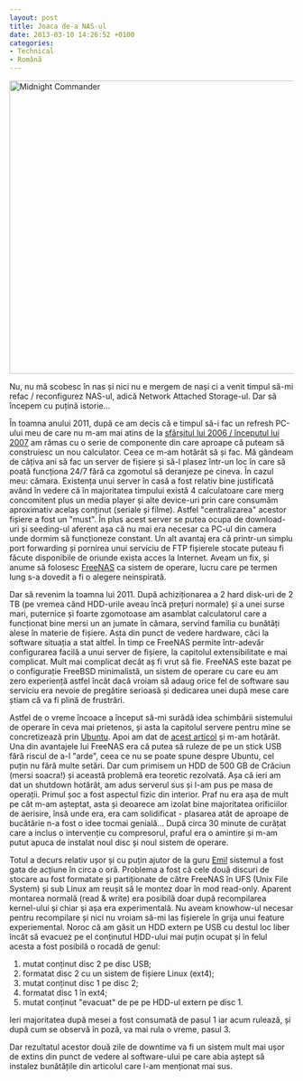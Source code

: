 ```yaml
---
layout: post
title: Joaca de-a NAS-ul
date: 2013-03-10 14:26:52 +0100
categories:
- Technical
- Română
---
```

<a href="http://www.rusiczki.net/wp-content/uploads/2013/10/20130310_113727.jpg"><img class="alignnone size-medium wp-image-4566" alt="Midnight Commander" src="http://www.rusiczki.net/wp-content/uploads/2013/10/20130310_113727-693x519.jpg" width="693" height="519" /></a>

Nu, nu mă scobesc în nas și nici nu e mergem de nași ci a venit timpul să-mi refac / reconfigurez NAS-ul, adică Network Attached Storage-ul. Dar să începem cu puțină istorie...

În toamna anului 2011, după ce am decis că e timpul să-i fac un refresh PC-ului meu de care nu m-am mai atins de la <a href="http://www.flickr.com/photos/janos/377549946/">sfârșitul lui 2006 / începutul lui 2007</a> am rămas cu o serie de componente din care aproape că puteam să construiesc un nou calculator. Ceea ce m-am hotărât să și fac. Mă gândeam de câțiva ani să fac un server de fișiere și să-l plasez într-un loc în care să poată funcționa 24/7 fără ca zgomotul să deranjeze pe cineva. În cazul meu: cămara. Existența unui server în casă a fost relativ bine justificată având în vedere că în majoritatea timpului există 4 calculatoare care merg concomitent plus un media player și alte device-uri prin care consumăm aproximativ acelaș conținut (seriale și filme). Astfel "centralizarea" acestor fișiere a fost un "must". În plus acest server se putea ocupa de download-uri și seeding-ul aferent așa că nu mai era necesar ca PC-ul din camera unde dormim să funcționeze constant. Un alt avantaj era că printr-un simplu port forwarding și pornirea unui serviciu de FTP fișierele stocate puteau fi făcute disponibile de oriunde exista acces la Internet. Aveam un fix, și anume să folosesc <a href="http://www.freenas.org/">FreeNAS</a> ca sistem de operare, lucru care pe termen lung s-a dovedit a fi o alegere neinspirată.

Dar să revenim la toamna lui 2011. După achiziționarea a 2 hard disk-uri de 2 TB (pe vremea când HDD-urile aveau încă prețuri normale) și a unei surse mari, puternice și foarte zgomotoase am asamblat calculatorul care a funcționat bine mersi un an jumate în cămara, servind familia cu bunătăți alese în materie de fișiere. Asta din punct de vedere hardware, căci la software situația a stat altfel. În timp ce FreeNAS permite într-adevăr configurarea facilă a unui server de fișiere, la capitolul extensibilitate e mai complicat. Mult mai complicat decât aș fi vrut să fie. FreeNAS este bazat pe o configurație FreeBSD minimalistă, un sistem de operare cu care eu am zero experiență astfel încât dacă vroiam să adaug orice fel de software sau serviciu era nevoie de pregătire serioasă și dedicarea unei după mese care știam că va fi plină de frustrări.

Astfel de o vreme încoace a început să-mi surâdă idea schimbării sistemului de operare în ceva mai prietenos, și asta la capitolul servere pentru mine se concretizează prin <a href="http://www.ubuntu.com/">Ubuntu</a>. Apoi am dat de <a href="http://www.parmeter.net/ben/2012/02/20/switching-from-freenas-to-ubuntu-server/">acest articol</a> și m-am hotărât. Una din avantajele lui FreeNAS era că putea să ruleze de pe un stick USB fără riscul de a-l "arde", ceea ce nu se poate spune despre Ubuntu, cel puțin nu fără multe setări. Dar cum primisem un HDD de 500 GB de Crăciun (mersi soacra!) și această problemă era teoretic rezolvată. Așa că ieri am dat un shutdown hotărât, am adus serverul sus și l-am pus pe masa de operații. Primul șoc a fost aspectul fizic din interior. Praf nu era așa de mult pe cât m-am așteptat, asta și deoarece am izolat bine majoritatea orificiilor de aerisire, însă unde era, era cam solidificat - plasarea atât de aproape de bucătărie n-a fost o idee tocmai genială... După circa 30 minute de curățat care a inclus o intervenție cu compresorul, praful era o amintire și m-am putut apuca de instalat noul disc și noul sistem de operare.

Totul a decurs relativ ușor și cu puțin ajutor de la guru <a href="https://www.facebook.com/emilburzo">Emil</a> sistemul a fost gata de acțiune în circa o oră. Problema a fost că cele două discuri de stocare au fost formatate și partiționate de către FreeNAS în UFS (Unix File System) și sub Linux am reușit să le montez doar în mod read-only. Aparent montarea normală (read &amp; write) era posibilă doar după recompilarea kernel-ului și chiar și așa era experimentală. Nu aveam knowhow-ul necesar pentru recompilare și nici nu vroiam să-mi las fișierele în grija unui feature experiemental. Noroc că am găsit un HDD extern pe USB cu destul loc liber încăt să evacuez pe el conținutul HDD-ului mai puțin ocupat și în felul acesta a fost posibilă o rocadă de genul:

<ol>
<li>mutat conținut disc 2 pe disc USB;</li>
<li>formatat disc 2 cu un sistem de fișiere Linux (ext4);</li>
<li>mutat conținut disc 1 pe disc 2;</li>
<li>formatat disc 1 în ext4;</li>
<li>mutat conținut "evacuat" de pe pe HDD-ul extern pe disc 1.</li>
</ol>
Ieri majoritatea după mesei a fost consumată de pasul 1 iar acum rulează, și după cum se observă în poză, va mai rula o vreme, pasul 3.

Dar rezultatul acestor două zile de downtime va fi un sistem mult mai ușor de extins din punct de vedere al software-ului pe care abia aștept să instalez bunătățile din articolul care l-am menționat mai sus.

